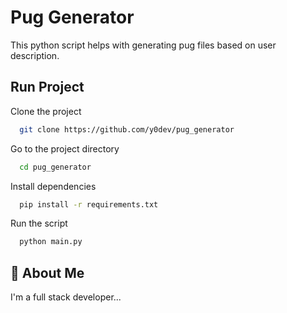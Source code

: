 
# Pug Generator

This python script helps with generating pug files based on user description.


## Run Project

Clone the project

```bash
  git clone https://github.com/y0dev/pug_generator
```

Go to the project directory

```bash
  cd pug_generator
```

Install dependencies

```bash
  pip install -r requirements.txt
```

Run the script

```bash
  python main.py
```


## 🚀 About Me
I'm a full stack developer...

